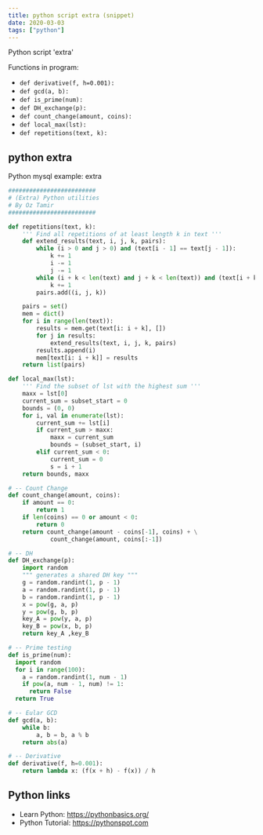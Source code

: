 ```yaml
---
title: python script extra (snippet)
date: 2020-03-03
tags: ["python"]
---
```

Python script 'extra'

Functions in program: 
* `def derivative(f, h=0.001):`
* `def gcd(a, b):`
* `def is_prime(num):`
* `def DH_exchange(p):`
* `def count_change(amount, coins):`
* `def local_max(lst):`
* `def repetitions(text, k):`

## python extra

Python mysql example: extra

```python
#########################
# (Extra) Python utilities
# By Oz Tamir
#########################

def repetitions(text, k):
	''' Find all repetitions of at least length k in text '''
	def extend_results(text, i, j, k, pairs):
		while (i > 0 and j > 0) and (text[i - 1] == text[j - 1]):
			k += 1
			i -= 1
			j -= 1
		while (i + k < len(text) and j + k < len(text)) and (text[i + k] == text[j + k]):
			k += 1
		pairs.add((i, j, k))

	pairs = set()
	mem = dict()
	for i in range(len(text)):
		results = mem.get(text[i: i + k], [])
		for j in results:
			extend_results(text, i, j, k, pairs)
		results.append(i)
		mem[text[i: i + k]] = results
	return list(pairs)

def local_max(lst):
	''' Find the subset of lst with the highest sum '''
	maxx = lst[0]
	current_sum = subset_start = 0
	bounds = (0, 0)
	for i, val in enumerate(lst):
		current_sum += lst[i]
		if current_sum > maxx:
			maxx = current_sum
			bounds = (subset_start, i)
		elif current_sum < 0:
			current_sum = 0
			s = i + 1
	return bounds, maxx

# -- Count Change
def count_change(amount, coins):
	if amount == 0:
		return 1
	if len(coins) == 0 or amount < 0:
		return 0
	return count_change(amount - coins[-1], coins) + \
			count_change(amount, coins[:-1])

# -- DH
def DH_exchange(p):
	import random
	""" generates a shared DH key """
	g = random.randint(1, p - 1)
	a = random.randint(1, p - 1)
	b = random.randint(1, p - 1)
	x = pow(g, a, p)
	y = pow(g, b, p)
	key_A = pow(y, a, p)
	key_B = pow(x, b, p)
	return key_A ,key_B

# -- Prime testing
def is_prime(num):
  import random
  for i in range(100):
    a = random.randint(1, num - 1)
    if pow(a, num - 1, num) != 1:
      return False
  return True

# -- Eular GCD
def gcd(a, b):
    while b:
        a, b = b, a % b
    return abs(a)

# -- Derivative
def derivative(f, h=0.001):
	return lambda x: (f(x + h) - f(x)) / h


```

## Python links

- Learn Python: https://pythonbasics.org/
- Python Tutorial: https://pythonspot.com
